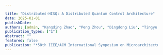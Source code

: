 ```yaml
---

title: "Distributed-HISQ: A Distributed Quantum Control Architecture"
date: 2025-01-01
publishDate: 
authors: [admin, "Kangding Zhao", "Peng Zhou", "Dingdong Liu", "Tingyu Luo", "Yuzhen Zheng", "Peng Luo", "Shun Hu", "Jin Lin", "Cheng Guo", "Yinhe Han", "Ying Wang", "Mingtang Deng", "Junjie Wu", "Xiang Fu"]
publication_types: ["1"]
abstract: ""
featured: false
publication: "*58th IEEE/ACM International Symposium on Microarchitecture (MICRO). Acceptance Ratio: 124/597 = 20.7%*"
---
```

